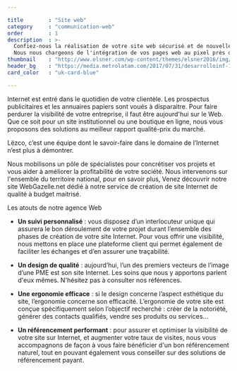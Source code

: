 ```yaml
---

title        : "Site web"
category     : "communication-web"
order        : 1
description  : >-
  Confiez-nous la réalisation de votre site web sécurisé et de nouvelle génération.
  Nous nous chargeons de l'intégration de vos pages web au pixel près dans le respect des bonnes pratiques du web.
thumbnail    : "http://www.elsner.com/wp-content/themes/elsner2016/img/web-development.png"
header_bg    : "https://media.metrolatam.com/2017/07/31/desarrolloinf-1200x600.jpg"
card_color   : "uk-card-blue"

---
```



Internet est entré dans le quotidien de votre clientèle. Les prospectus publicitaires et les annuaires papiers sont voués à disparaitre. Pour faire perdurer la visibilité de votre entreprise, il faut être aujourd'hui sur le Web. Que ce soit pour un site institutionnel ou une boutique en ligne, nous vous proposons des solutions au meilleur rapport qualité-prix du marché.

Lëzco, c’est une équipe dont le savoir-faire dans le domaine de l’Internet n’est plus à démontrer.

Nous mobilisons un pôle de spécialistes pour concrétiser vos projets et vous aider à améliorer la profitabilité de votre société. Nous intervenons sur l'ensemble du territoire national, pour en savoir plus, Venez découvrir notre site WebGazelle.net dédié à notre service de création de site Internet de qualité à budget maitrisé.

Les atouts de notre agence Web
- **Un suivi personnalisé** : vous disposez d’un interlocuteur unique qui assurera le bon déroulement de votre projet durant l’ensemble des phases de création de votre site Internet. Pour vous offrir une visibilité, nous mettons en place une plateforme client qui permet également de faciliter les échanges et d’en assurer une traçabilité.

- **Un design de qualité** : aujourd’hui, l’un des premiers vecteurs de l’image d’une PME est son site Internet. Les soins que nous y apportons parlent d'eux mêmes. N'hésitez pas à consulter nos références.

- **Une ergonomie efficace** : si le design concerne l’aspect esthétique du site, l’ergonomie concerne son efficacité. L’ergonomie de votre site est conçue spécifiquement selon l’objectif recherché : créer de la notoriété, générer des contacts qualifiés, vendre ses produits ou services...

- **Un référencement performant** : pour assurer et optimiser la visibilité de votre site sur Internet, et augmenter votre taux de visites, nous vous accompagnons de façon à vous faire bénéficier d'un bon référencement naturel, tout en pouvant également vous conseiller sur des solutions de référencement payant.
